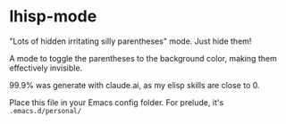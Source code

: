 # lhisp-mode

"Lots of hidden irritating silly parentheses" mode. Just hide them!

A mode to toggle the parentheses to the background color, making them effectively invisible.

99.9% was generate with claude.ai, as my elisp skills are close to 0.

Place this file in your Emacs config folder. For prelude, it's `.emacs.d/personal/`
